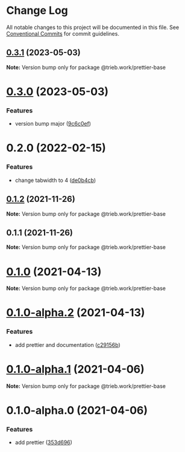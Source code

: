 # Change Log

All notable changes to this project will be documented in this file.
See [Conventional Commits](https://conventionalcommits.org) for commit guidelines.

## [0.3.1](https://github.com/trieb-work/config/compare/@trieb.work/prettier-base@0.3.0...@trieb.work/prettier-base@0.3.1) (2023-05-03)

**Note:** Version bump only for package @trieb.work/prettier-base





# [0.3.0](https://github.com/trieb-work/config/compare/@trieb.work/prettier-base@0.2.0...@trieb.work/prettier-base@0.3.0) (2023-05-03)


### Features

* version bump major ([9c6c0ef](https://github.com/trieb-work/config/commit/9c6c0ef0e99f24c07431ac09a648794134e561b4))





# 0.2.0 (2022-02-15)


### Features

* change tabwidth to 4 ([de0b4cb](https://github.com/trieb-work/config/commit/de0b4cb909a518e42705a3679fd93be28c68b0d9))





## [0.1.2](https://github.com/trieb-work/config/compare/@trieb.work/prettier-base@0.1.1...@trieb.work/prettier-base@0.1.2) (2021-11-26)

**Note:** Version bump only for package @trieb.work/prettier-base





## 0.1.1 (2021-11-26)

**Note:** Version bump only for package @trieb.work/prettier-base





# [0.1.0](https://github.com/trieb-work/config/compare/@trieb.work/prettier-base@0.1.0-alpha.2...@trieb.work/prettier-base@0.1.0) (2021-04-13)

**Note:** Version bump only for package @trieb.work/prettier-base





# [0.1.0-alpha.2](https://github.com/trieb-work/config/compare/@trieb.work/prettier-base@0.1.0-alpha.1...@trieb.work/prettier-base@0.1.0-alpha.2) (2021-04-13)


### Features

* add prettier and documentation ([c29156b](https://github.com/trieb-work/config/commit/c29156ba4dc00ea4c241970a9c81c7f5d9aaac4b))





# [0.1.0-alpha.1](https://github.com/trieb-work/config/compare/@trieb.work/prettier-base@0.1.0-alpha.0...@trieb.work/prettier-base@0.1.0-alpha.1) (2021-04-06)

**Note:** Version bump only for package @trieb.work/prettier-base





# 0.1.0-alpha.0 (2021-04-06)


### Features

* add prettier ([353d696](https://github.com/trieb-work/config/commit/353d6967aeb77e8496f48d2d6969021831991d5b))
